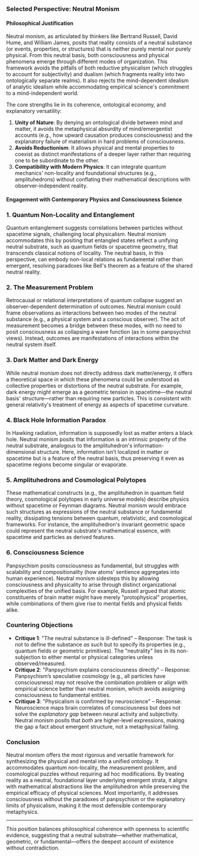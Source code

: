 
### **Selected Perspective: Neutral Monism**

#### **Philosophical Justification**
Neutral monism, as articulated by thinkers like Bertrand Russell, David Hume, and William James, posits that reality consists of a neutral substance (or events, properties, or structures) that is neither purely mental nor purely physical. From this neutral basis, both consciousness and physical phenomena emerge through different modes of organization. This framework avoids the pitfalls of both reductive physicalism (which struggles to account for subjectivity) and dualism (which fragments reality into two ontologically separate realms). It also rejects the mind-dependent idealism of analytic idealism while accommodating empirical science's commitment to a mind-independent world.

The core strengths lie in its coherence, ontological economy, and explanatory versatility:
1. **Unity of Nature**: By denying an ontological divide between mind and matter, it avoids the metaphysical absurdity of mind/emergentist accounts (e.g., how upward causation produces consciousness) and the explanatory failure of materialism in hard problems of consciousness.
2. **Avoids Reductionism**: It allows physical and mental properties to coexist as distinct manifestations of a deeper layer rather than requiring one to be subordinate to the other.
3. **Compatibility with Modern Physics**: It can integrate quantum mechanics' non-locality and foundational structures (e.g., amplituhedrons) without conflating their mathematical descriptions with observer-independent reality.

#### **Engagement with Contemporary Physics and Consciousness Science**

### **1. Quantum Non-Locality and Entanglement**
Quantum entanglement suggests correlations between particles without spacetime signals, challenging local physicalism. Neutral monism accommodates this by positing that entangled states reflect a unifying neutral substrate, such as quantum fields or spacetime geometry, that transcends classical notions of locality. The neutral basis, in this perspective, can embody non-local relations as fundamental rather than emergent, resolving paradoxes like Bell's theorem as a feature of the shared neutral reality.

### **2. The Measurement Problem**
Retrocausal or relational interpretations of quantum collapse suggest an observer-dependent determination of outcomes. Neutral monism could frame observations as interactions between two modes of the neutral substance (e.g., a physical system and a conscious observer). The act of measurement becomes a bridge between these modes, with no need to posit consciousness as collapsing a wave function (as in some panpsychist views). Instead, outcomes are manifestations of interactions within the neutral system itself.

### **3. Dark Matter and Dark Energy**
While neutral monism does not directly address dark matter/energy, it offers a theoretical space in which these phenomena could be understood as collective properties or distortions of the neutral substrate. For example, dark energy might emerge as a geometric tension in spacetime—the neutral basis' structure—rather than requiring new particles. This is consistent with general relativity's treatment of energy as aspects of spacetime curvature.

### **4. Black Hole Information Paradox**
In Hawking radiation, information is supposedly lost as matter enters a black hole. Neutral monism posits that information is an intrinsic property of the neutral substrate, analogous to the amplituhedron's information-dimensional structure. Here, information isn’t localized in matter or spacetime but is a feature of the neutral basis, thus preserving it even as spacetime regions become singular or evaporate.

### **5. Amplituhedrons and Cosmological Polytopes**
These mathematical constructs (e.g., the amplituhedron in quantum field theory, cosmological polytopes in early universe models) describe physics without spacetime or Feynman diagrams. Neutral monism would embrace such structures as expressions of the neutral substance or fundamental reality, dissipating tensions between quantum, relativistic, and cosmological frameworks. For instance, the amplituhedron's invariant geometric space could represent the neutral substrate's mathematical essence, with spacetime and particles as derived features.

### **6. Consciousness Science**
Panpsychism posits consciousness as fundamental, but struggles with scalability and compositionality (how atoms' sentience aggregates into human experience). Neutral monism sidesteps this by allowing consciousness and physicality to arise through distinct organizational complexities of the unified basis. For example, Russell argued that atomic constituents of brain matter might have merely \"protophysical\" properties, while combinations of them give rise to mental fields and physical fields alike.

### **Countering Objections**
- **Critique 1**: \"The neutral substance is ill-defined\" – Response: The task is not to define the substance *as such* but to specify its properties (e.g., quantum fields or geometric primitives). The \"neutrality\" lies in its non-subjection to either mental or physical categories unless observed/measured.
- **Critique 2**: \"Panpsychism explains consciousness directly\" – Response: Panpsychism’s speculative cosmology (e.g., all particles have consciousness) may not resolve the combination problem or align with empirical science better than neutral monism, which avoids assigning consciousness to fundamental entities.
- **Critique 3**: \"Physicalism is confirmed by neuroscience\" – Response: Neuroscience maps brain correlates of consciousness but does not solve the *explanatory gap* between neural activity and subjectivity. Neutral monism posits that *both* are higher-level expressions, making the gap a fact about emergent structure, not a metaphysical failing.

### **Conclusion**
Neutral monism offers the most rigorous and versatile framework for synthesizing the physical and mental into a unified ontology. It accommodates quantum non-locality, the measurement problem, and cosmological puzzles without requiring ad hoc modifications. By treating reality as a neutral, foundational layer underlying emergent strata, it aligns with mathematical abstractions like the amplituhedron while preserving the empirical efficacy of physical sciences. Most importantly, it addresses consciousness without the paradoxes of panpsychism or the explanatory limits of physicalism, making it the most defensible contemporary metaphysics.

---
This position balances philosophical coherence with openness to scientific evidence, suggesting that a neutral substrate—whether mathematical, geometric, or fundamental—offers the deepest account of existence without contradiction.
